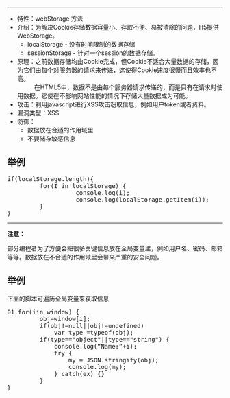 ***

- 特性：webStorage 方法
- 介绍：为解决Cookie存储数据容量小、存取不便、易被清除的问题，H5提供WebStorage。
	- localStorage - 没有时间限制的数据存储
	- sessionStorage - 针对一个session的数据存储。
- 原理：之前数据存储均由Cookie完成，但Cookie不适合大量数据的存储，因为它们由每个对服务器的请求来传递，这使得Cookie速度很慢而且效率也不高。<br />
&nbsp;&nbsp;&nbsp;&nbsp;&nbsp;&nbsp;&nbsp;&nbsp;&nbsp;&nbsp;在HTML5中，数据不是由每个服务器请求传递的，而是只有在请求时使用数据。它使在不影响网站性能的情况下存储大量数据成为可能。
- 攻击：利用javascript进行XSS攻击窃取信息，例如用户token或者资料。
- 漏洞类型：XSS
- 防御：
	- 数据放在合适的作用域里
	- 不要储存敏感信息

## 举例

<pre>
if(localStorage.length){    
         for(I in localStorage) {    
                   console.log(i);    
                   console.log(localStorage.getItem(i));    
         }    
}
</pre>

***

**注意：**

部分编程者为了方便会把很多关键信息放在全局变量里，例如用户名、密码、邮箱等等。数据放在不合适的作用域里会带来严重的安全问题。

## 举例

下面的脚本可遍历全局变量来获取信息

<pre>
01.for(iin window) {    
         obj=window[i];    
         if(obj!=null||obj!=undefined)    
             var type =typeof(obj);    
         if(type=="object"||type=="string") {    
             console.log(“Name:”+i);    
             try {    
                 my = JSON.stringify(obj);    
                 console.log(my);    
             } catch(ex) {}    
         }    
} 
</pre>